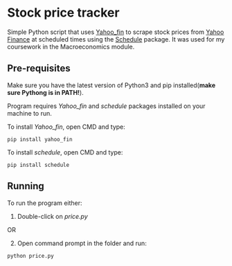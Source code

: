 # Stock price tracker
 
Simple Python script that uses [Yahoo_fin](http://theautomatic.net/yahoo_fin-documentation/) to scrape stock prices from [Yahoo Finance](https://finance.yahoo.com/) at scheduled times using the [Schedule](https://pypi.org/project/schedule/) package. It was used for my coursework in the Macroeconomics module.

## Pre-requisites

Make sure you have the latest version of Python3 and pip installed(**make sure Pythong is in PATH!**).

Program requires _Yahoo_fin_ and _schedule_ packages installed on your machine to run.

To install _Yahoo_fin_, open CMD and type:

`pip install yahoo_fin`

To install _schedule_, open CMD and type:

`pip install schedule`

## Running

To run the program either: 

1. Double-click on _price.py_

OR

2. Open command prompt in the folder and run:

`python price.py`
